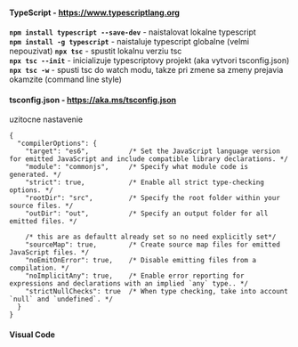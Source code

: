 #### TypeScript - https://www.typescriptlang.org

**`npm install typescript --save-dev`** - naistalovat lokalne typescript   
**`npm install -g typescript`** - naistaluje typescript globalne (velmi nepouzivat)
**`npx tsc`** - spustit lokalnu verziu tsc  
**`npx tsc --init`** - inicializuje typescriptovy projekt (aka vytvori tsconfig.json)  
**`npx tsc -w`** - spusti tsc do watch modu, takze pri zmene sa zmeny prejavia okamzite (command line style)

#### tsconfig.json - https://aka.ms/tsconfig.json
uzitocne nastavenie
```
{
  "compilerOptions": {
    "target": "es6",          /* Set the JavaScript language version for emitted JavaScript and include compatible library declarations. */
    "module": "commonjs",     /* Specify what module code is generated. */
    "strict": true,           /* Enable all strict type-checking options. */
    "rootDir": "src",         /* Specify the root folder within your source files. */
    "outDir": "out",          /* Specify an output folder for all emitted files. */
    
    /* this are as defaultt already set so no need explicitly set*/
    "sourceMap": true,        /* Create source map files for emitted JavaScript files. */
    "noEmitOnError": true,    /* Disable emitting files from a compilation. */
    "noImplicitAny": true,    /* Enable error reporting for expressions and declarations with an implied `any` type.. */
    "strictNullChecks": true  /* When type checking, take into account `null` and `undefined`. */
  }
}
```

#### Visual Code
